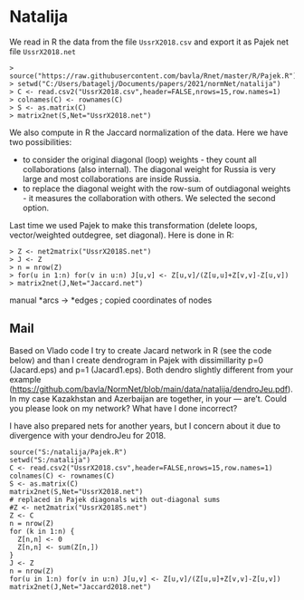 # Natalija

We read in R the data from the file `UssrX2018.csv` and export it as Pajek net file `UssrX2018.net`
```
> source("https://raw.githubusercontent.com/bavla/Rnet/master/R/Pajek.R")
> setwd("C:/Users/batagelj/Documents/papers/2021/normNet/natalija")
> C <- read.csv2("UssrX2018.csv",header=FALSE,nrows=15,row.names=1)
> colnames(C) <- rownames(C)
> S <- as.matrix(C)
> matrix2net(S,Net="UssrX2018.net")
```

We also compute in R the Jaccard normalization of the data. Here we have two possibilities:
* to consider the original diagonal (loop) weights - they count all collaborations (also internal). The diagonal weight for Russia is very large and most collaborations are inside Russia.
* to replace the diagonal weight with the row-sum of outdiagonal weights - it measures the collaboration with others. 
We selected the second option.

Last time we used Pajek to make this transformation (delete loops, vector/weighted outdegree, set diagonal). Here is done in R:

```
> Z <- net2matrix("UssrX2018S.net")
> J <- Z
> n = nrow(Z)
> for(u in 1:n) for(v in u:n) J[u,v] <- Z[u,v]/(Z[u,u]+Z[v,v]-Z[u,v])
> matrix2net(J,Net="Jaccard.net")
```
 manual *arcs -> *edges ; copied coordinates of nodes





## Mail

Based on Vlado code I try to create Jacard network in R (see the code below) and than I create dendrogram in Pajek with dissimillarity p=0 (Jacard.eps) and p=1 (Jacard1.eps).
Both dendro slightly different from your example (https://github.com/bavla/NormNet/blob/main/data/natalija/dendroJeu.pdf). In my case Kazakhstan and Azerbaijan are together, in your — are’t. 
Could you please look on my network? What have I done incorrect? 
 
I have also prepared nets for another years, but I concern about it due to divergence with your dendroJeu for 2018.

```
source("S:/natalija/Pajek.R")
setwd("S:/natalija")
C <- read.csv2("UssrX2018.csv",header=FALSE,nrows=15,row.names=1)
colnames(C) <- rownames(C)
S <- as.matrix(C)
matrix2net(S,Net="UssrX2018.net")
# replaced in Pajek diagonals with out-diagonal sums
#Z <- net2matrix("UssrX2018S.net")
Z <- C
n = nrow(Z)
for (k in 1:n) {
  Z[n,n] <- 0
  Z[n,n] <- sum(Z[n,])
}  
J <- Z
n = nrow(Z)
for(u in 1:n) for(v in u:n) J[u,v] <- Z[u,v]/(Z[u,u]+Z[v,v]-Z[u,v])
matrix2net(J,Net="Jaccard2018.net")
```
